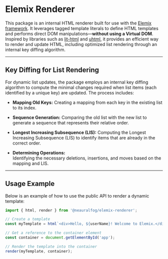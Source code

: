 # Elemix Renderer

This package is an internal HTML renderer built for use with the [Elemix framework](https://github.com/neuralfog/elemix). It leverages tagged template literals to define HTML templates and performs direct DOM manipulations—**without using a Virtual DOM**. Inspired by libraries such as [lit-html](https://github.com/lit/lit) and [uhtml](https://github.com/WebReflection/uhtml), it provides an efficient way to render and update HTML, including optimized list rendering through an internal key diffing algorithm.

---

## Key Diffing for List Rendering

For dynamic list updates, the package employs an internal key diffing algorithm to compute the minimal changes required when list items (each identified by a unique key) are updated. The process includes:

- **Mapping Old Keys:**
  Creating a mapping from each key in the existing list to its index.

- **Sequence Generation:**
  Comparing the old list with the new list to generate a sequence that represents their relative order.

- **Longest Increasing Subsequence (LIS):**
  Computing the Longest Increasing Subsequence (LIS) to identify items that are already in the correct order.

- **Determining Operations:**  
  Identifying the necessary deletions, insertions, and moves based on the mapping and LIS.

---

## Usage Example

Below is an example of how to use the public API to render a dynamic template:

```typescript
import { html, render } from '@neauralfog/elemix-renderer';

// Create a template
const myTemplate = html`<div>Hello, ${userName}! Welcome to Elemix.</div>`;

// Get a reference to the container element
const container = document.getElementById('app');

// Render the template into the container
render(myTemplate, container);
```
